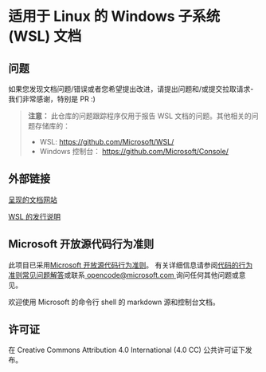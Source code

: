 # <a name="windows-subsystem-for-linux-wsl-documentation"></a>适用于 Linux 的 Windows 子系统 (WSL) 文档

## <a name="issues"></a>问题
如果您发现文档问题/错误或者您希望提出改进，请提出问题和/或提交拉取请求-我们非常感谢，特别是 PR :)

> **注意：** 此仓库的问题跟踪程序仅用于报告 WSL 文档的问题。其他相关的问题存储库的：
> * WSL: https://github.com/Microsoft/WSL/
> * Windows 控制台： https://github.com/Microsoft/Console/

## <a name="external-links"></a>外部链接

[呈现的文档网站](https://docs.microsoft.com/windows/wsl/) 

[WSL 的发行说明](https://docs.microsoft.com/windows/wsl/release-notes)

## <a name="microsoft-open-source-code-of-conduct"></a>Microsoft 开放源代码行为准则

此项目已采用[Microsoft 开放源代码行为准则](https://opensource.microsoft.com/codeofconduct/)。
有关详细信息请参阅[代码的行为准则常见问题解答](https://opensource.microsoft.com/codeofconduct/faq/)或联系[ opencode@microsoft.com ](mailto:opencode@microsoft.com)询问任何其他问题或意见。

欢迎使用 Microsoft 的命令行 shell 的 markdown 源和控制台文档。

## <a name="license"></a>许可证
在 Creative Commons Attribution 4.0 International (4.0 CC) 公共许可证下发布。
